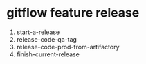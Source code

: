 # gitflow feature release

1. start-a-release
1. release-code-qa-tag
1. release-code-prod-from-artifactory
1. finish-current-release
